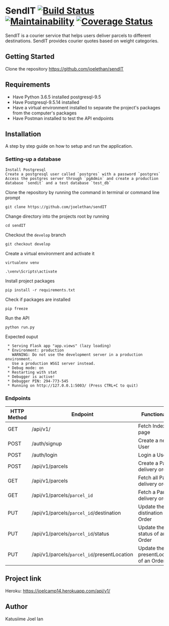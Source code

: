 # SendIT [![Build Status](https://travis-ci.org/joelethan/sendIT.svg?branch=develop)](https://travis-ci.org/joelethan/sendIT) [![Maintainability](https://api.codeclimate.com/v1/badges/ceb2c8d5e078eb027d7d/maintainability)](https://codeclimate.com/github/joelethan/sendIT/maintainability) [![Coverage Status](https://coveralls.io/repos/github/joelethan/sendIT/badge.svg?branch=develop)](https://coveralls.io/github/joelethan/sendIT?branch=develop)
SendIT is a courier service that helps users deliver parcels to different destinations. SendIT provides courier quotes based on weight categories.

## Getting Started

 Clone the repository https://github.com/joelethan/sendIT

## Requirements

- Have Python 3.6.5 installed postgresql-9.5
- Have Postgresql-9.5.14 installed
- Have a virtual environment installed to separate the project's packages from the computer's packages
- Have Postman installed to test the API endpoints

## Installation
A step by step guide on how to setup and run the application. 

### Setting-up a database
```
Install Postgresql
Create a postgresql user called `postgres` with a password `postgres`
Access the postgres server through `pgAdmin` and create a production database `sendit` and a test database `test_db`

```

 Clone the repository by running the command in terminal or command line prompt
```
git clone https://github.com/joelethan/sendIT
```
 Change directory into the projects root by running
```
cd sendIT
```
 Checkout the `develop` branch
```
git checkout develop
```
 Create a virtual environment and activate it
```
virtualenv venv
```
```
.\venv\Scripts\activate
```

 Install project packages
```
pip install -r requirements.txt
```

 Check if packages are installed
```
pip freeze
```

 Run the API
```
python run.py
```

 Expected ouput
```
 * Serving Flask app "app.views" (lazy loading)
 * Environment: production
   WARNING: Do not use the development server in a production environment.
   Use a production WSGI server instead.
 * Debug mode: on
 * Restarting with stat
 * Debugger is active!
 * Debugger PIN: 294-773-545
 * Running on http://127.0.0.1:5003/ (Press CTRL+C to quit)
```
### Endpoints

HTTP Method|Endpoint|Functionality
-----------|--------|-------------
GET|/api/v1/|Fetch Index page
POST|/auth/signup|Create a new User
POST|/auth/login|Login a User
POST|/api/v1/parcels|Create a Parcel delivery order
GET|/api/v1/parcels|Fetch all Parcel delivery orders
GET|/api/v1/parcels/`parcel_id`|Fetch a Parcel delivery order
PUT|/api/v1/parcels/`parcel_id`/destination|Update the distination of an Order
PUT|/api/v1/parcels/`parcel_id`/status|Update the status of an Order
PUT|/api/v1/parcels/`parcel_id`/presentLocation|Update the presentLocation of an Order


## Project link
Heroku: https://joelcamp14.herokuapp.com/api/v1/

## Author

Katusiime Joel Ian
